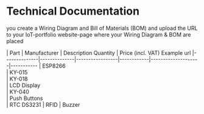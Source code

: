 # Technical Documentation

you create a Wiring Diagram and Bill of Materials (BOM) and upload the URL to your IoT-portfolio website-page where your Wiring Diagram & BOM are placed

| Part         | Manufacturer  | Description	   Quantity |   Price (incl. VAT)   Example url
|--------------|--------------|-----------------|------------|--------------------|-----------
|   ESP8266                                     
|    KY-015               
|   KY-018                         
|  LCD Display                     
|   KY-040                         
| Push Buttons                   
|  RTC DS3231 
|  RFID
|   Buzzer                     